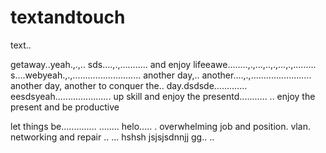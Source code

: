 # textandtouch
text..

getaway..yeah.,.,..
sds....,.,...........
and enjoy lifeeawe........,.,...,..,.,...,.,.........
s....webyeah.,.,...........................
another day,.. another....,.,........................
another day, another to conquer the.. day.dsdsde.............
eesdsyeah......................
up skill and enjoy the presentd...........
..
enjoy the present and be productive 

let things be..............
........
helo.....
. overwhelming job and position. vlan. networking and repair
..
...
hshsh
jsjsjsdnnjj
gg..
..
